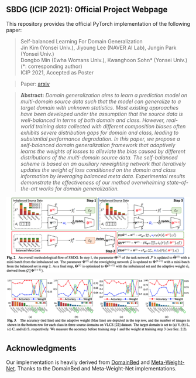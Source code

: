 ## SBDG (ICIP 2021): Official Project Webpage
This repository provides the official PyTorch implementation of the following paper:
> Self-balanced Learning For Domain Generalization<br>
> Jin Kim (Yonsei Univ.), Jiyoung Lee (NAVER AI Lab), Jungin Park (Yonsei Univ.)<br>
> Dongbo Min (Ewha Womans Univ.), Kwanghoon Sohn* (Yonsei Univ.) (*: corresponding author)<br>
> ICIP 2021, Accepted as Poster<br>

> Paper: [arxiv](https://arxiv.org/abs/2108.13597)<br>

> **Abstract:** 
*Domain generalization aims to learn a prediction model on multi-domain source data such that the model can generalize to a target domain with unknown statistics. Most existing approaches have been developed under the assumption that the source data is well-balanced in terms of both domain and class. However, real-world training data collected with different composition biases often exhibits severe distribution gaps for domain and class, leading to substantial performance degradation. In this paper, we propose a self-balanced domain generalization framework that adaptively learns the weights of losses to alleviate the bias caused by different distributions of the multi-domain source data. The self-balanced scheme is based on an auxiliary reweighting network that iteratively updates the weight of loss conditioned on the domain and class information by leveraging balanced meta data. Experimental results demonstrate the effectiveness of our method overwhelming state-of-the-art works for domain generalization.*<br>

<p align="center">
  <img src="imgs/fig2.png" />
</p>

<p align="center">
  <img src="imgs/fig3.png" />
</p>


## Acknowledgments
Our implementation is heavily derived from [DomainBed](https://github.com/facebookresearch/DomainBed) and [Meta-Weight-Net](https://github.com/xjtushujun/meta-weight-net).
Thanks to the DomainBed and Meta-Weight-Net implementations.
